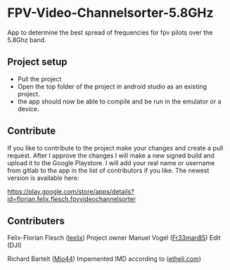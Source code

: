 # FPV-Video-Channelsorter-5.8GHz

App to determine the best spread of frequencies for fpv pilots over the 5.8Ghz band.

## Project setup

- Pull the project
- Open the top folder of the project in android studio as an existing project.
- the app should now be able to compile and be run in the emulator or a device.

## Contribute

If you like to contribute to the project make your changes and create a pull request.
After I approve the changes I will make a new signed build and upload it to the Google Playstore.
I will add your real name or username from gitlab to the app in the list of contributors if you like.
The newest version is available here:

https://play.google.com/store/apps/details?id=florian.felix.flesch.fpvvideochannelsorter

## Contributers

Felix-Florian Flesch ([lexlix](https://github.com/lexlix)) Project owner
Manuel Vogel ([Fr33man85](https://github.com/Fr33man85)) Edit (DJI)

Richard Bartelt ([Mio44](https://github.com/Mio44)) Impemented IMD according to ([etheli.com](http://www.etheli.com/IMD/))
